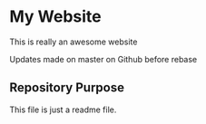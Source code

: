 # My Website

This is really an awesome website

Updates made on master on Github before rebase

## Repository Purpose

This file is just a readme file.

